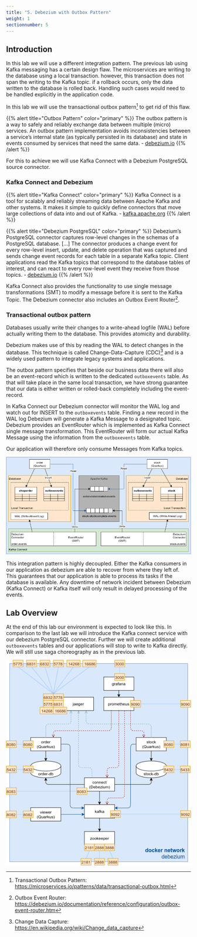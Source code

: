 ```yaml
---
title: "5. Debezium with Outbox Pattern"
weight: 1
sectionnumber: 5
---
```


## Introduction

In this lab we will use a different integration pattern. The previous lab using Kafka messaging has a certain design flaw. The microservices are writing to the database using a local transaction. however, this transaction does not span the writing to the Kafka topic. if a rollback occurs, only the data written to the database is rolled back. Handling such cases would need to be handled explicitly in the application code.

In this lab we will use the transactional outbox pattern[^1] to get rid of this flaw.

{{% alert title="Outbox Pattern" color="primary" %}} The outbox pattern is a way to safely and reliably exchange data between multiple (micro) services. An outbox pattern implementation avoids inconsistencies between a service’s internal state (as typically persisted in its database) and state in events consumed by services that need the same data. - [debezium.io](https://debezium.io/documentation/reference/configuration/outbox-event-router.html) {{% /alert %}}

For this to achieve we will use Kafka Connect with a Debezium PostgreSQL source connector.


### Kafka Connect and Debezium

{{% alert title="Kafka Connect" color="primary" %}} Kafka Connect is a tool for scalably and reliably streaming data between Apache Kafka and other systems. It makes it simple to quickly define connectors that move large collections of data into and out of Kafka. - [kafka.apache.org](https://kafka.apache.org/documentation/#connect) {{% /alert %}}


{{% alert title="Debezium PostgreSQL" color="primary" %}} Debezium’s PostgreSQL connector captures row-level changes in the schemas of a PostgreSQL database. [...] The connector produces a change event for every row-level insert, update, and delete operation that was captured and sends change event records for each table in a separate Kafka topic. Client applications read the Kafka topics that correspond to the database tables of interest, and can react to every row-level event they receive from those topics. - [debezium.io](https://debezium.io/documentation/reference/connectors/postgresql.html) {{% /alert %}}

Kafka Connect also provides the functionality to use single message transformations (SMT) to modify a message before it is sent to the Kafka Topic. The Debezium connector also includes an Outbox Event Router[^2].


### Transactional outbox pattern

Databases usually write their changes to a write-ahead logfile (WAL) before actually writing them to the database. This provides atomicity and durability.

Debezium makes use of this by reading the WAL to detect changes in the database. This technique is called Change-Data-Capture (CDC)[^3] and is a widely used pattern to integrate legacy systems and applications.

The outbox pattern specifies that beside our business data there will also be an event-record which is written to the dedicated `outboxevents` table. As that will take place in the same local transaction, we have strong guarantee that our data is either written or rolled-back completely including the event-record.

In Kafka Connect our Debezium connector will monitor the WAL log and watch out for INSERT to the `outboxevents` table. Finding a new record in the WAL log Debezium will generate a Kafka Message to a designated topic. Debezium provides an EventRouter which is implemented as Kafka Connect single message transformation. This EventRouter will form our actual Kafka Message using the information from the `outboxevents` table.

Our application will therefore only consume Messages from Kafka topics.

![Environment](outbox-pattern.png)

This integration pattern is highly decoupled. Either the Kafka consumers in our application as debezium are able to recover from where they left of. This guarantees that our application is able to process its tasks if the database is available. Any downtime of network incident between Debezium (Kafka Connect) or Kafka itself will only result in delayed processing of the events.


## Lab Overview

At the end of this lab our environment is expected to look like this. In comparison to the last lab we will introduce the Kafka connect service with our debezium PostgreSQL connector. Further we will create additional `outboxevents` tables and our applications will stop to write to Kafka directly. We will still use saga choreography as in the previous lab.

![Environment](debezium.png)


[^1]: Transactional Outbox Pattern: https://microservices.io/patterns/data/transactional-outbox.html
[^2]: Outbox Event Router: https://debezium.io/documentation/reference/configuration/outbox-event-router.htm
[^3]: Change Data Capture: https://en.wikipedia.org/wiki/Change_data_capture
